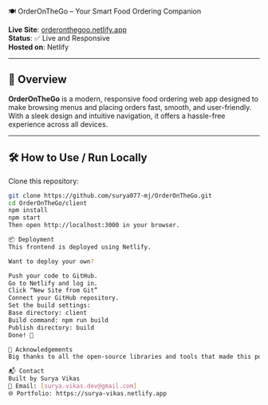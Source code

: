  🍽️ OrderOnTheGo – Your Smart Food Ordering Companion

**Live Site**: [orderonthegoo.netlify.app](https://orderonthegoo.netlify.app/)  
**Status**: ✅ Live and Responsive  
**Hosted on**: Netlify

---

## 📌 Overview

**OrderOnTheGo** is a modern, responsive food ordering web app designed to make browsing menus and placing orders fast, smooth, and user-friendly. With a sleek design and intuitive navigation, it offers a hassle-free experience across all devices.

---
## 🛠️ How to Use / Run Locally

Clone this repository:

```bash
git clone https://github.com/surya077-mj/OrderOnTheGo.git
cd OrderOnTheGo/client
npm install
npm start
Then open http://localhost:3000 in your browser.

📦 Deployment
This frontend is deployed using Netlify.

Want to deploy your own?

Push your code to GitHub.
Go to Netlify and log in.
Click “New Site from Git”
Connect your GitHub repository.
Set the build settings:
Base directory: client
Build command: npm run build
Publish directory: build
Done! 🎉

🙌 Acknowledgements
Big thanks to all the open-source libraries and tools that made this possible, including React, Bootstrap, and Netlify.

📬 Contact
Built by Surya Vikas
📧 Email: [surya.vikas.dev@gmail.com]
🌐 Portfolio: https://surya-vikas.netlify.app
